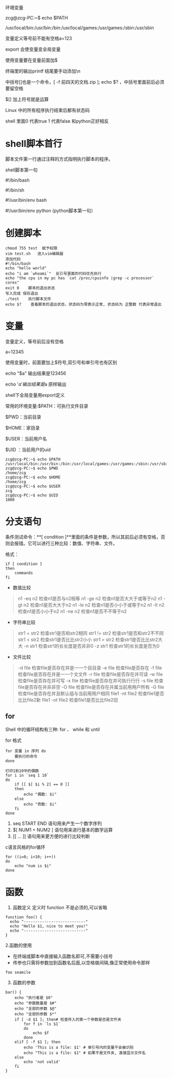 环境变量

zcg@zcg-PC:~$ echo $PATH

/usr/local/bin:/usr/bin:/bin:/usr/local/games:/usr/games:/sbin:/usr/sbin

变量定义等号前不能有空格a=123

export 会使变量变全局变量

使用变量要在变量前面加$

终端里的输出printf 结尾要手动添加\n

中括号[]也是一个命令，[  -f 前四天的文档.zip  ];  echo $? ，中括号里面前后必须要留空格

$[] 加上符号就是运算

Linux 中的所有程序执行结束后都有状态码

shell 里面0 代表true  1 代表false 和python正好相反



# shell脚本首行

脚本文件第一行通过注释的方式指明执行脚本的程序。

shell脚本第一句

#!/bin/bash

#!/bin/sh

#!/usr/bin/env bash

#!/usr/bin/env python (python脚本第一句）

# 创建脚本

```
chmod 755 test  赋予权限
vim test.sh   进入vim编辑器
添加代码
#!/bin/bash
echo "hello world"
echo "i am `whoami`"  反引号里面的代码优先执行
echo "the cpu in my pc has `cat /proc/cpuinfo |grep -c processor` cores"
exit 0    脚本的退出状态  
写入完成 保存退出
./test    执行脚本文件
echo $?    查看脚本的退出状态，状态码为零表示正常, 状态码为 正整数 代表异常退出
```

# 变量

变量定义，等号前后没有空格

a=12345

使用变量时，前面要加上$符号,双引号和单引号也有区别

echo "$a"   输出结果是123456

echo  '$a'     输出结果是$a    原样输出

shell下全局变量用export定义

常用的环境变量:$PATH：可执行文件目录

$PWD：当前目录

$HOME：家目录

$USER：当前用户名

$UID ：当前用户的uid

```
zcg@zcg-PC:~$ echo $PATH
/usr/local/bin:/usr/bin:/bin:/usr/local/games:/usr/games:/sbin:/usr/sbin
zcg@zcg-PC:~$ echo $PWD
/home/zcg
zcg@zcg-PC:~$ echo $HOME
/home/zcg
zcg@zcg-PC:~$ echo $USER
zcg
zcg@zcg-PC:~$ echo $UID
1000
```

# 分支语句

条件测试命令：**[ condition ]**里面的条件是参数，所以其前后必须有空格，否则会报错。它可以进行三种比较：数值、字符串、文件。

格式：

```
if [ condition ]
then
	commands
fi
```

- 数值比较

> n1 -eq n2      检查n1是否与n2相等
> n1 -ge n2      检查n1是否大大于或等于n2
> n1 -gt n2       检查n1是否大大于n2
> n1 -le n2       检查n1是否小小于或等于n2
> n1 -lt n2        检查n1是否小小于n2
> n1 -ne n2      检查n1是否不不等于n2

- 字符串比较

> str1 = str2       检查str1是否和str2相同
> str1 != str2      检查str1是否和str2不不同
> str1 < str2       检查str1是否比比str2小小
> str1 > str2       检查str1是否比比str2大大
> -n str1              检查str1的⻓长度是否非非0
> -z str1               检查str1的⻓长度是否为0

- 文件比较

> -d file            检查file是否存在并是一一个目目录
> -e file            检查file是否存在
> -f file             检查file是否存在并是一一个文文件
> -r file             检查file是否存在并可读
> -w file           检查file是否存在并可写
> -x file            检查file是否存在并可执行行行
> -s file            检查file是否存在并非非空
> -O file           检查file是否存在并属当前用用户所有
> -G file            检查file是否存在并且默认组与当前用用户相同
> file1 -nt file2 检查file1是否比比file2新
> file1 -ot file2 检查file1是否比比file2旧

## for 

Shell 中的循环结构有三种: for 、 while 和 until

for 格式

```
for 变量 in 序列 do
	要执行的命令
done

打印1到10中的偶数
for i in `seq 1 10`
do
	if [[ $[ $i % 2] == 0 ]]
	then
		echo "偶数: $i"
	else
		echo "奇数: $i"
	fi
done

```

1. seq START END 语句用来产生一个数字序列
2. $[ NUM1 + NUM2 ] 语句用来进行基本的数学运算
3. [[ ... ]] 语句用来更方便的进行比较判断

c语言风格的for循环

```
for ((i=0; i<10; i++))
do
	echo "num is $i"
done
```

#  函数

1. 函数定义
    定义时 function 不是必须的,可以省略

  ```
  function foo() {
  	echo "---------------------------"
  	echo "Hello $1, nice to meet you!"
  	echo "---------------------------"
  }
  ```

2.函数的使用

- 在终端或脚本中直接输入函数名即可,不需要小括号
- 传参也只需将参数加到函数名后面,以空格做间隔,像正常使用命令那样

 ```
 foo seamile
 ```

3. 函数的参数

```
bar() {
	echo "执行者是 $0"
	echo "参数数量是 $#"
	echo "全部的参数 $@"
	echo "全部的参数 $*"
	if [ -d $1 ]; then# 检查传入的第一个参数是否是文件夹
		for f in `ls $1`
		do
			echo $f
        done
	elif [ -f $1 ]; then
		echo 'This is a file: $1' # 单引号内的变量不会被识别
		echo "This is a file: $1" # 如果不是文件夹, 直接显示文件名
	else
		echo 'not valid'
	fi
}
```

